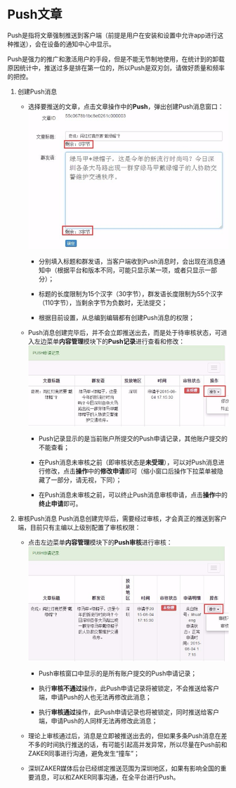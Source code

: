 # Push文章

Push是指将文章强制推送到客户端（前提是用户在安装和设置中允许app进行这种推送），会在设备的通知中心中显示。

Push是强力的推广和激活用户的手段，但是不能无节制地使用，在统计到的卸载原因统计中，推送过多是排在第一位的，所以Push是双刃剑，请做好质量和频率的把控。

1. 创建Push消息
    - 选择要推送的文章，点击文章操作中的**Push**，弹出创建Push消息窗口：
![](11-1.png)

        - 分别填入标题和群发语，当客户端收到Push消息时，会出现在消息通知中（根据平台和版本不同，可能只显示某一项，或者只显示一部分）；
    
        - 标题的长度限制为15个汉字（30字节），群发语长度限制为55个汉字（110字节），当剩余字节为负数时，无法提交；
    
        - 根据目前设置，从总编到编辑都有创建Push消息的权限；
    
    - Push消息创建完毕后，并不会立即推送出去，而是处于待审核状态，可进入左边菜单**内容管理**模块下的**Push记录**进行查看和修改：
![](11-2.png)

        - Push记录显示的是当前账户所提交的Push申请记录，其他账户提交的不能查看；
        
        - 在Push消息未审核之前（即审核状态是**未受理**），可以对Push消息进行修改，点击**操作**中的**修改申请**即可（缩小窗口后操作下拉菜单被隐藏了一部分，请无视，下同）；
        
        - 在Push消息未审核之前，可以终止Push消息审核申请，点击**操作**中的**终止申请**即可。

2. 审核Push消息
Push消息创建完毕后，需要经过审核，才会真正的推送到客户端，目前只有主编以上级别配置了审核权限：
    - 点击左边菜单**内容管理**模块下的**Push审核**进行审核：
![](11-3.png)

        - Push审核窗口中显示的是所有账户提交的Push申请记录；
        
        - 执行**审核不通过**操作，此Push申请记录将被锁定，不会推送给客户端，申请Push的人也无法再修改此消息；
        
        - 执行**审核通过**操作，此Push申请记录也将被锁定，同时推送给客户端，申请Push的人同样无法再修改此消息；
        
    - 理论上审核通过后，消息是立即被推送出去的，但如果多条Push消息在差不多的时间执行推送的话，有可能引起高并发异常，所以尽量在Push前和ZAKER同事进行沟通，避免发生“撞车”；
    
    - 深圳ZAKER媒体后台已经绑定推送范围为深圳地区，如果有影响全国的重要消息，可以和ZAKER同事沟通，在全平台进行Push。